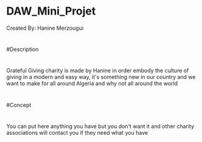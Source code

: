 # DAW_Mini_Projet
Created By: Hanine Merzougui
#
#Description
#
Grateful Giving charity is made by Hanine in order embody the culture of giving in a modern and easy way, it's something new in our country and we want to make for all around Algeria and why not all around the world
#
#Concept
#
You can put here anything you have but you don't want it and other charity associations will contact you if they need what you have 
